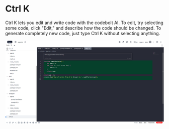 # Ctrl K

Ctrl K lets you edit and write code with the codebolt AI. To edit, try selecting some code, click "Edit," and describe how the code should be changed. To generate completely new code, just type Ctrl K without selecting anything.

 ![cntrlK](../../../static/img/cntrlK.png)
